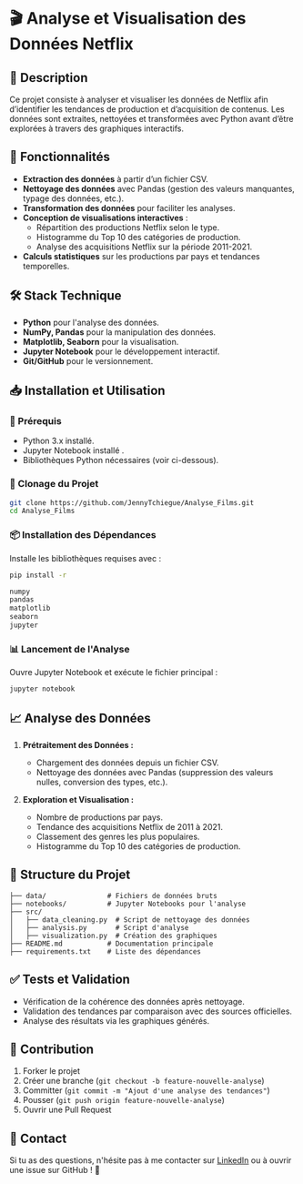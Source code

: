  # 🎬 Analyse et Visualisation des Données Netflix

## 📝 Description
Ce projet consiste à analyser et visualiser les données de Netflix afin d’identifier les tendances de production et d’acquisition de contenus. Les données sont extraites, nettoyées et transformées avec Python avant d’être explorées à travers des graphiques interactifs.

## 🚀 Fonctionnalités
- **Extraction des données** à partir d’un fichier CSV.
- **Nettoyage des données** avec Pandas (gestion des valeurs manquantes, typage des données, etc.).
- **Transformation des données** pour faciliter les analyses.
- **Conception de visualisations interactives** :
  - Répartition des productions Netflix selon le type.
  - Histogramme du Top 10 des catégories de production.
  - Analyse des acquisitions Netflix sur la période 2011-2021.
- **Calculs statistiques** sur les productions par pays et tendances temporelles.

## 🛠️ Stack Technique
- **Python** pour l'analyse des données.
- **NumPy, Pandas** pour la manipulation des données.
- **Matplotlib, Seaborn** pour la visualisation.
- **Jupyter Notebook** pour le développement interactif.
- **Git/GitHub** pour le versionnement.

## 📥 Installation et Utilisation
### 📌 Prérequis
- Python 3.x installé.
- Jupyter Notebook installé .
- Bibliothèques Python nécessaires (voir ci-dessous).

### 📂 Clonage du Projet
```sh
git clone https://github.com/JennyTchiegue/Analyse_Films.git
cd Analyse_Films
```

### 📦 Installation des Dépendances
Installe les bibliothèques requises avec :
```sh
pip install -r  

numpy
pandas
matplotlib
seaborn
jupyter
```

### 📊 Lancement de l'Analyse
Ouvre Jupyter Notebook et exécute le fichier principal :
```sh
jupyter notebook
```

## 📈 Analyse des Données
1. **Prétraitement des Données :**
   - Chargement des données depuis un fichier CSV.
   - Nettoyage des données avec Pandas (suppression des valeurs nulles, conversion des types, etc.).
   
2. **Exploration et Visualisation :**
   - Nombre de productions par pays.
   - Tendance des acquisitions Netflix de 2011 à 2021.
   - Classement des genres les plus populaires.
   - Histogramme du Top 10 des catégories de production.
   
## 📌 Structure du Projet
```
├── data/               # Fichiers de données bruts
├── notebooks/          # Jupyter Notebooks pour l'analyse
├── src/               
│   ├── data_cleaning.py  # Script de nettoyage des données
│   ├── analysis.py       # Script d'analyse
│   ├── visualization.py  # Création des graphiques
├── README.md           # Documentation principale
├── requirements.txt    # Liste des dépendances
```

## ✅ Tests et Validation
- Vérification de la cohérence des données après nettoyage.
- Validation des tendances par comparaison avec des sources officielles.
- Analyse des résultats via les graphiques générés.

## 🤝 Contribution
1. Forker le projet
2. Créer une branche (`git checkout -b feature-nouvelle-analyse`)
3. Committer (`git commit -m "Ajout d'une analyse des tendances"`)
4. Pousser (`git push origin feature-nouvelle-analyse`)
5. Ouvrir une Pull Request

 

## 📩 Contact
Si tu as des questions, n'hésite pas à me contacter sur [LinkedIn](https://linkedin.com/in/jenny-tchiegue-907803257) ou à ouvrir une issue sur GitHub ! 🚀

